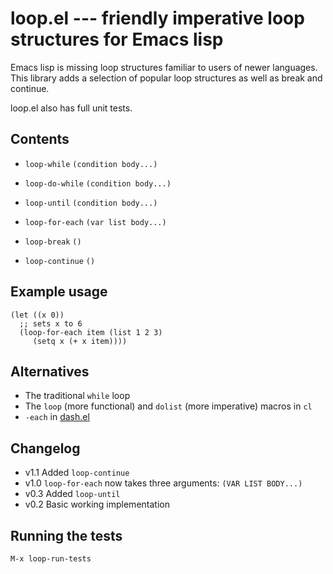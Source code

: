 # loop.el --- friendly imperative loop structures for Emacs lisp

Emacs lisp is missing loop structures familiar to users of newer
languages. This library adds a selection of popular loop structures
as well as break and continue.

loop.el also has full unit tests.

## Contents

* `loop-while` `(condition body...)`
* `loop-do-while` `(condition body...)`
* `loop-until` `(condition body...)`
* `loop-for-each` `(var list body...)`

* `loop-break` `()`
* `loop-continue` `()`

## Example usage

    (let ((x 0))
      ;; sets x to 6
      (loop-for-each item (list 1 2 3)
         (setq x (+ x item))))

## Alternatives

* The traditional `while` loop
* The `loop` (more functional) and `dolist` (more imperative) macros in `cl`
* `-each` in [dash.el](https://github.com/magnars/dash.el)

## Changelog

* v1.1 Added `loop-continue`
* v1.0 `loop-for-each` now takes three arguments: `(VAR LIST BODY...)`
* v0.3 Added `loop-until`
* v0.2 Basic working implementation

## Running the tests

    M-x loop-run-tests
